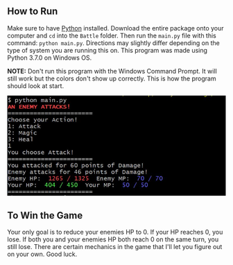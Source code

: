 ## How to Run 

Make sure to have [Python](https://www.python.org/) installed. Download the entire package onto your computer and `cd` into the `Battle` folder. Then run the `main.py` file with this command: `python main.py`. Directions may slightly differ depending on the type of system you are running this on. This program was made using Python 3.7.0 on Windows OS.

**NOTE:** Don't run this program with the Windows Command Prompt. It will still work but the colors don't show up correctly. This is how the program should look at start.

<img src = "assets/right.JPG">


## To Win the Game
Your only goal is to reduce your enemies HP to 0. If your HP reaches 0, you lose. If both you and your enemies HP both reach 0 on the same turn, you still lose. There are certain mechanics in the game that I'll let you figure out on your own. Good luck.

